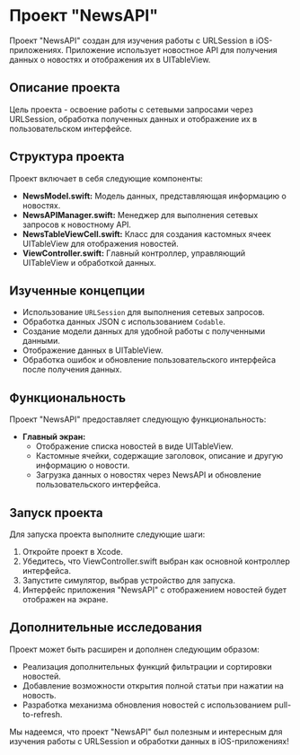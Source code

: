 # Проект "NewsAPI"

Проект "NewsAPI" создан для изучения работы с URLSession в iOS-приложениях. Приложение использует новостное API для получения данных о новостях и отображения их в UITableView.

## Описание проекта

Цель проекта - освоение работы с сетевыми запросами через URLSession, обработка полученных данных и отображение их в пользовательском интерфейсе.

## Структура проекта

Проект включает в себя следующие компоненты:

- **NewsModel.swift:** Модель данных, представляющая информацию о новостях.
- **NewsAPIManager.swift:** Менеджер для выполнения сетевых запросов к новостному API.
- **NewsTableViewCell.swift:** Класс для создания кастомных ячеек UITableView для отображения новостей.
- **ViewController.swift:** Главный контроллер, управляющий UITableView и обработкой данных.

## Изученные концепции

- Использование `URLSession` для выполнения сетевых запросов.
- Обработка данных JSON с использованием `Codable`.
- Создание модели данных для удобной работы с полученными данными.
- Отображение данных в UITableView.
- Обработка ошибок и обновление пользовательского интерфейса после получения данных.

## Функциональность

Проект "NewsAPI" предоставляет следующую функциональность:

- **Главный экран:**
  - Отображение списка новостей в виде UITableView.
  - Кастомные ячейки, содержащие заголовок, описание и другую информацию о новости.
  - Загрузка данных о новостях через NewsAPI и обновление пользовательского интерфейса.

## Запуск проекта

Для запуска проекта выполните следующие шаги:

1. Откройте проект в Xcode.
2. Убедитесь, что ViewController.swift выбран как основной контроллер интерфейса.
3. Запустите симулятор, выбрав устройство для запуска.
4. Интерфейс приложения "NewsAPI" с отображением новостей будет отображен на экране.

## Дополнительные исследования

Проект может быть расширен и дополнен следующим образом:

- Реализация дополнительных функций фильтрации и сортировки новостей.
- Добавление возможности открытия полной статьи при нажатии на новость.
- Разработка механизма обновления новостей с использованием pull-to-refresh.

Мы надеемся, что проект "NewsAPI" был полезным и интересным для изучения работы с URLSession и обработки данных в iOS-приложениях!

